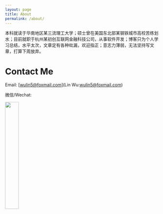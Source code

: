 ```yaml
---
layout: page
title: About
permalink: /about/
---
```

本科就读于华南地区某三流理工大学；硕士曾在美国东北部某钢铁城市高校苦练划水；目前就职于杭州某初创互联网金融科技公司，从事软件开发；博客只为个人学习总结，水平太次，文章定有各种纰漏，欢迎指正；意志力薄弱，无法坚持写文章，打算下周放弃。

# Contact Me
Email: [wulin5@foxmail.com](Lin Wu:wulin5@foxmail.com)

微信/Wechat:

<img src="{{ site.baseurl }}/images/wechat.png" width="30%">
